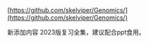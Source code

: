 [https://github.com/skelviper/Genomics/](https://github.com/skelviper/Genomics/)

新添加内容
2023版复习全集，建议配合ppt食用。